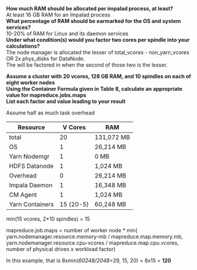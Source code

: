 <strong>How much RAM should be allocated per impalad process, at least?</strong>  
At least 16 GB RAM for an Impalad process  
<strong>What percentage of RAM should be earmarked for the OS and system services?</strong>  
10-20% of RAM for Linux and its daemon services  
<strong>Under what condition(s) would you factor two cores per spindle into your calculations?</strong>  
The node manager is allocated the lesser of total_vcores - non_yarn_vcores OR 2x phys_disks for DataNode.  
The will be factored in when the second of those two is the lesser.

<strong>Assume a cluster with 20 vcores, 128 GB RAM, and 10 spindles on each of eight worker nodes</strong>  
<strong>Using the Container Formula given in Table 8, calculate an appropriate value for mapreduce.jobs.maps</strong>  
<strong>List each factor and value leading to your result</strong>  


Assume half as much task overhead  

|Resource        |V Cores  |  RAM       |
| ---------------|---------|------------|
|total           | 20      | 131,072 MB |  
|OS              | 1       |  26,214 MB |  
|Yarn Nodemgr    | 1       |       0 MB |  
|HDFS Datanode   | 1       |   1,024 MB |
|Overhead        | 0       |  26,214 MB |  
|Impala Daemon   | 1       |  16,348 MB |
|CM Agent        | 1       |   1,024 MB | 
|Yarn Containers |15 (20-5)|  60,248 MB |  

min(15 vcores, 2*10 spindles) = 15

mapreduce.job.maps = number of worker node * min(  
yarn.nodemanager.resource.memory-mb / mapreduce.map.memory.mb,  
yarn.nodemanager.resource.cpu-vcores / mapreduce.map.cpu.vcores,  
number of physical drives x workload factor)

In this example, that is 8xmin(*60248/2048*=29, 15, 20) = 8x15 = <strong>120</strong>
